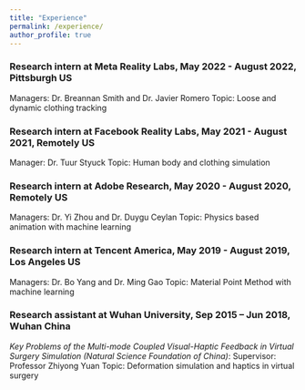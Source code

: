 ```yaml
---
title: "Experience"
permalink: /experience/
author_profile: true
---
```

### Research intern at Meta Reality Labs, May 2022 - August 2022, Pittsburgh US
Managers: Dr. Breannan Smith and Dr. Javier Romero 
Topic: Loose and dynamic clothing tracking

### Research intern at Facebook Reality Labs, May 2021 - August 2021, Remotely US
Manager: Dr. Tuur Styuck
Topic: Human body and clothing simulation

### Research intern at Adobe Research, May 2020 - August 2020, Remotely US
Managers: Dr. Yi Zhou and Dr. Duygu Ceylan
Topic: Physics based animation with machine learning


### Research intern at Tencent America, May 2019 - August 2019, Los Angeles US
Managers: Dr. Bo Yang and Dr. Ming Gao
Topic: Material Point Method with machine learning

### Research assistant at Wuhan University, Sep 2015 – Jun 2018, Wuhan China
*Key Problems of the Multi-mode Coupled Visual-Haptic Feedback in Virtual Surgery Simulation (Natural Science Foundation of China)*: 
Supervisor: Professor Zhiyong Yuan
Topic: Deformation simulation and haptics in virtual surgery

